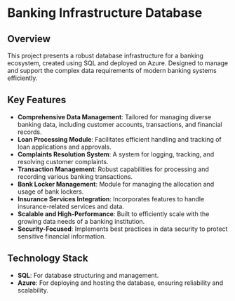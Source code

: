 # Banking Infrastructure Database

## Overview
This project presents a robust database infrastructure for a banking ecosystem, created using SQL and deployed on Azure. Designed to manage and support the complex data requirements of modern banking systems efficiently.

## Key Features
- **Comprehensive Data Management**: Tailored for managing diverse banking data, including customer accounts, transactions, and financial records.
- **Loan Processing Module**: Facilitates efficient handling and tracking of loan applications and approvals.
- **Complaints Resolution System**: A system for logging, tracking, and resolving customer complaints.
- **Transaction Management**: Robust capabilities for processing and recording various banking transactions.
- **Bank Locker Management**: Module for managing the allocation and usage of bank lockers.
- **Insurance Services Integration**: Incorporates features to handle insurance-related services and data.
- **Scalable and High-Performance**: Built to efficiently scale with the growing data needs of a banking institution.
- **Security-Focused**: Implements best practices in data security to protect sensitive financial information.

## Technology Stack
- **SQL**: For database structuring and management.
- **Azure**: For deploying and hosting the database, ensuring reliability and scalability.

